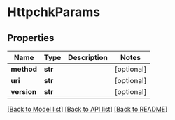 # HttpchkParams

## Properties
Name | Type | Description | Notes
------------ | ------------- | ------------- | -------------
**method** | **str** |  | [optional] 
**uri** | **str** |  | [optional] 
**version** | **str** |  | [optional] 

[[Back to Model list]](../README.md#documentation-for-models) [[Back to API list]](../README.md#documentation-for-api-endpoints) [[Back to README]](../README.md)

